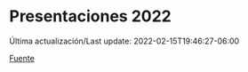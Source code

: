 # Presentaciones 2022

Última actualización/Last update: 2022-02-15T19:46:27-06:00

 [Fuente](https://www.gob.mx/salud/documentos/presentaciones-2022)
